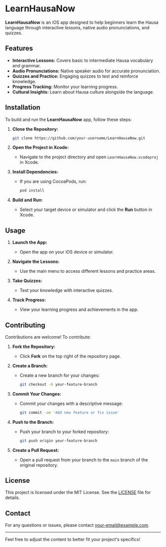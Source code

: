 # LearnHausaNow

**LearnHausaNow** is an iOS app designed to help beginners learn the Hausa language through interactive lessons, native audio pronunciations, and quizzes.

## Features

- **Interactive Lessons:** Covers basic to intermediate Hausa vocabulary and grammar.
- **Audio Pronunciations:** Native speaker audio for accurate pronunciation.
- **Quizzes and Practice:** Engaging quizzes to test and reinforce knowledge.
- **Progress Tracking:** Monitor your learning progress.
- **Cultural Insights:** Learn about Hausa culture alongside the language.

## Installation

To build and run the **LearnHausaNow** app, follow these steps:

1. **Clone the Repository:**
   ```bash
   git clone https://github.com/your-username/LearnHausaNow.git
   ```

2. **Open the Project in Xcode:**
   - Navigate to the project directory and open `LearnHausaNow.xcodeproj` in Xcode.

3. **Install Dependencies:**
   - If you are using CocoaPods, run:
     ```bash
     pod install
     ```

4. **Build and Run:**
   - Select your target device or simulator and click the **Run** button in Xcode.

## Usage

1. **Launch the App:**
   - Open the app on your iOS device or simulator.

2. **Navigate the Lessons:**
   - Use the main menu to access different lessons and practice areas.

3. **Take Quizzes:**
   - Test your knowledge with interactive quizzes.

4. **Track Progress:**
   - View your learning progress and achievements in the app.

## Contributing

Contributions are welcome! To contribute:

1. **Fork the Repository:**
   - Click **Fork** on the top right of the repository page.

2. **Create a Branch:**
   - Create a new branch for your changes:
     ```bash
     git checkout -b your-feature-branch
     ```

3. **Commit Your Changes:**
   - Commit your changes with a descriptive message:
     ```bash
     git commit -am 'Add new feature or fix issue'
     ```

4. **Push to the Branch:**
   - Push your branch to your forked repository:
     ```bash
     git push origin your-feature-branch
     ```

5. **Create a Pull Request:**
   - Open a pull request from your branch to the `main` branch of the original repository.

## License

This project is licensed under the MIT License. See the [LICENSE](LICENSE) file for details.

## Contact

For any questions or issues, please contact [your-email@example.com](mailto:your-email@example.com).

---

Feel free to adjust the content to better fit your project's specifics!
